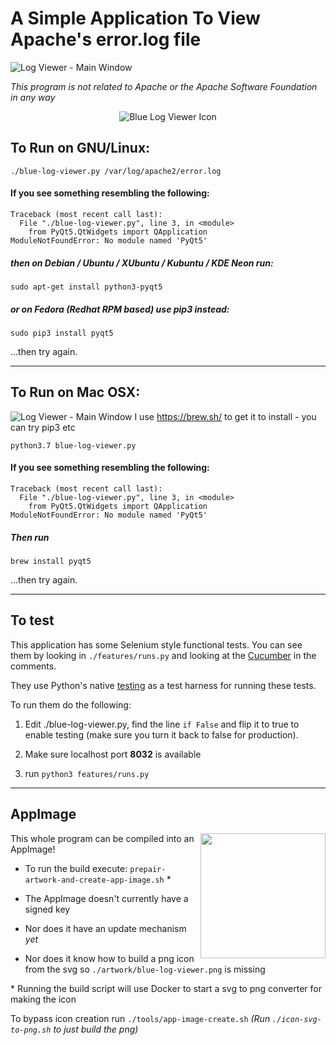 # A Simple Application To View Apache's error.log file

![Log Viewer - Main Window](https://nshiell.com/img/blue-log-viewer/product-ubuntu-v1-2-0.png)

*This program is not related to Apache or the Apache Software Foundation in any way*

<p align="center" style="text-align: center">
	<img src="https://nshiell.com/img/blue-log-viewer/blue-log-viewer-icon-256.png" alt="Blue Log Viewer Icon">
    <br>
</p>

## To Run on GNU/Linux:
`./blue-log-viewer.py /var/log/apache2/error.log`

#### If you see something resembling the following:
```
Traceback (most recent call last):
  File "./blue-log-viewer.py", line 3, in <module>
    from PyQt5.QtWidgets import QApplication
ModuleNotFoundError: No module named 'PyQt5'
```

##### then on Debian / Ubuntu / XUbuntu / Kubuntu / KDE Neon run:
`sudo apt-get install python3-pyqt5`

##### or on Fedora (Redhat RPM based) use pip3 instead:
```sudo pip3 install pyqt5```


...then try again.

_______________________________________________________

## To Run on Mac OSX:
![Log Viewer - Main Window](https://nshiell.com/img/blue-log-viewer/product-osx-v1-2-0.png)
I use https://brew.sh/ to get it to install - you can try pip3 etc

`python3.7 blue-log-viewer.py`

#### If you see something resembling the following:
```
Traceback (most recent call last):
  File "./blue-log-viewer.py", line 3, in <module>
    from PyQt5.QtWidgets import QApplication
ModuleNotFoundError: No module named 'PyQt5'
```
##### Then run
```brew install pyqt5```

...then try again.


_______________________________________________________

## To test
This application has some Selenium style functional tests.
You can see them by looking in `./features/runs.py` and looking at the [Cucumber](https://cucumber.io/docs/gherkin/reference/) in the comments.

They use Python's native [testing](https://docs.python.org/3/library/unittest.html) as a test harness for running these tests.

To run them do the following:

  1. Edit ./blue-log-viewer.py, find the line `if False` and flip it to true to enable testing (make sure you turn it back to false for production).

  2. Make sure localhost port **8032** is available

  3. run `python3 features/runs.py`

_______________________________________________________

## AppImage

<img src="https://upload.wikimedia.org/wikipedia/commons/7/73/App-image-logo.svg" align="right" style="float: right; width: 200px">

This whole program can be compiled into an AppImage!
* To run the build execute: `prepair-artwork-and-create-app-image.sh` \*

* The AppImage doesn't currently have a signed key

* Nor does it have an update mechanism *yet*

* Nor does it know how to build a png icon from the svg so `./artwork/blue-log-viewer.png` is missing


\* Running the build script will use Docker to start a svg to png converter for making the icon

To bypass icon creation run `./tools/app-image-create.sh`
*(Run `./icon-svg-to-png.sh` to just build the png)*